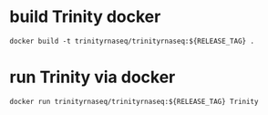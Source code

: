
# build Trinity docker

    docker build -t trinityrnaseq/trinityrnaseq:${RELEASE_TAG} .


# run Trinity via docker

    docker run trinityrnaseq/trinityrnaseq:${RELEASE_TAG} Trinity
